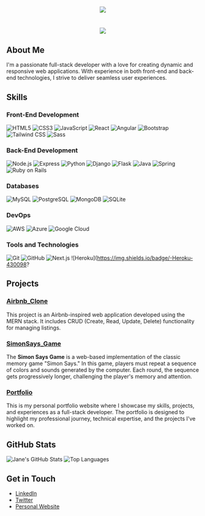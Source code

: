 <h1 align="center">
    <img src="https://readme-typing-svg.herokuapp.com/?font=Great+Vibes&color=800080&size=35&center=true&vCenter=true&width=500&height=70&duration=4000&lines=Hi+There!+👋;+I'm+Dileep+Meena!;" />
</h1>
<h1 align="center">
    <img src="https://readme-typing-svg.herokuapp.com/?font=Righteous&size=35&center=true&vCenter=true&width=500&height=70&duration=4000&lines=Frontend+Developer!+👋;+Backend+Developer!;+Full-Stack+Developer!;" />
</h1>

## About Me
I'm a passionate full-stack developer with a love for creating dynamic and responsive web applications. With experience in both front-end and back-end technologies, I strive to deliver seamless user experiences.

## Skills

### Front-End Development
![HTML5](https://img.shields.io/badge/-HTML5-E34F26?logo=html5&logoColor=white)
![CSS3](https://img.shields.io/badge/-CSS3-1572B6?logo=css3&logoColor=white)
![JavaScript](https://img.shields.io/badge/-JavaScript-F7DF1E?logo=javascript&logoColor=black)
![React](https://img.shields.io/badge/-React-61DAFB?logo=react&logoColor=black)
![Angular](https://img.shields.io/badge/-Angular-DD0031?logo=angular&logoColor=white)
![Bootstrap](https://img.shields.io/badge/-Bootstrap-7952B3?logo=bootstrap&logoColor=white)
![Tailwind CSS](https://img.shields.io/badge/-Tailwind%20CSS-38B2AC?logo=tailwind-css&logoColor=white)
![Sass](https://img.shields.io/badge/-Sass-CC6699?logo=sass&logoColor=white)

### Back-End Development
![Node.js](https://img.shields.io/badge/-Node.js-339933?logo=node.js&logoColor=white)
![Express](https://img.shields.io/badge/-Express-000000?logo=express&logoColor=white)
![Python](https://img.shields.io/badge/-Python-3776AB?logo=python&logoColor=white)
![Django](https://img.shields.io/badge/-Django-092E20?logo=django&logoColor=white)
![Flask](https://img.shields.io/badge/-Flask-000000?logo=flask&logoColor=white)
![Java](https://img.shields.io/badge/-Java-007396?logo=java&logoColor=white)
![Spring](https://img.shields.io/badge/-Spring-6DB33F?logo=spring&logoColor=white)
![Ruby on Rails](https://img.shields.io/badge/-Ruby%20on%20Rails-CC0000?logo=ruby-on-rails&logoColor=white)

### Databases
![MySQL](https://img.shields.io/badge/-MySQL-4479A1?logo=mysql&logoColor=white)
![PostgreSQL](https://img.shields.io/badge/-PostgreSQL-336791?logo=postgresql&logoColor=white)
![MongoDB](https://img.shields.io/badge/-MongoDB-47A248?logo=mongodb&logoColor=white)
![SQLite](https://img.shields.io/badge/-SQLite-003B57?logo=sqlite&logoColor=white)

### DevOps
![AWS](https://img.shields.io/badge/-AWS-232F3E?logo=amazon-aws&logoColor=white)
![Azure](https://img.shields.io/badge/-Azure-0078D4?logo=microsoft-azure&logoColor=white)
![Google Cloud](https://img.shields.io/badge/-Google%20Cloud-4285F4?logo=google-cloud&logoColor=white)

### Tools and Technologies
![Git](https://img.shields.io/badge/-Git-F05032?logo=git&logoColor=white)
![GitHub](https://img.shields.io/badge/-GitHub-181717?logo=github&logoColor=white)
![Next.js](https://img.shields.io/badge/-Next.js-000000?logo=next.js&logoColor=white)
![Heroku](https://img.shields.io/badge/-Heroku-430098?

## Projects
### [Airbnb_Clone](https://github.com/DileepMeena6531/Airbnb_clone)
This project is an Airbnb-inspired web application developed using the MERN stack. It includes CRUD (Create, Read, Update, Delete) functionality for managing listings.

### [SimonSays_Game](https://github.com/DileepMeena6531/simonSays)
The **Simon Says Game** is a web-based implementation of the classic memory game "Simon Says." In this game, players must repeat a sequence of colors and sounds generated by the computer. Each round, the sequence gets progressively longer, challenging the player's memory and attention.

### [Portfolio](https://github.com/DileepMeena6531/MyPortfolio)
This is my personal portfolio website where I showcase my skills, projects, and experiences as a full-stack developer. The portfolio is designed to highlight my professional journey, technical expertise, and the projects I've worked on.

## GitHub Stats
![Jane's GitHub Stats](https://github-readme-stats.vercel.app/api?username=DileepMeena6531&show_icons=true&theme=radical)
![Top Languages](https://github-readme-stats.vercel.app/api/top-langs/?username=DileepMeena6531&layout=compact&theme=radical)

## Get in Touch
- [LinkedIn](https://www.linkedin.com)
- [Twitter](https://twitter.com)
- [Personal Website](https://dileepportfolio.onrender.com/)
